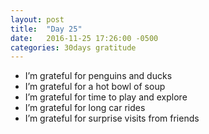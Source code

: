 ```yaml
---
layout: post
title:  "Day 25"
date:   2016-11-25 17:26:00 -0500
categories: 30days gratitude
---
```

* I’m grateful for penguins and ducks
* I’m grateful for a hot bowl of soup
* I’m grateful for time to play and explore
* I’m grateful for long car rides
* I’m grateful for surprise visits from friends